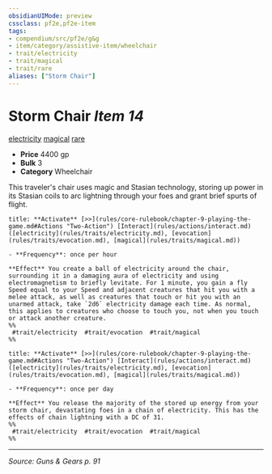 ```yaml
---
obsidianUIMode: preview
cssclass: pf2e,pf2e-item
tags:
- compendium/src/pf2e/g&g
- item/category/assistive-item/wheelchair
- trait/electricity
- trait/magical
- trait/rare
aliases: ["Storm Chair"]
---
```

# Storm Chair *Item 14*  
[electricity](rules/traits/electricity.md "Electricity Energy & Element Trait")  [magical](rules/traits/magical.md "Magical Item Trait")  [rare](rules/traits/rare.md "Rare Rarity Trait")  

- **Price** 4400 gp
- **Bulk** 3
- **Category** Wheelchair

This traveler's chair uses magic and Stasian technology, storing up power in its Stasian coils to arc lightning through your foes and grant brief spurts of flight.

```ad-embed-ability
title: **Activate** [>>](rules/core-rulebook/chapter-9-playing-the-game.md#Actions "Two-Action") [Interact](rules/actions/interact.md) ([electricity](rules/traits/electricity.md), [evocation](rules/traits/evocation.md), [magical](rules/traits/magical.md))

- **Frequency**: once per hour

**Effect** You create a ball of electricity around the chair, surrounding it in a damaging aura of electricity and using electromagnetism to briefly levitate. For 1 minute, you gain a fly Speed equal to your Speed and adjacent creatures that hit you with a melee attack, as well as creatures that touch or hit you with an unarmed attack, take `2d6` electricity damage each time. As normal, this applies to creatures who choose to touch you, not when you touch or attack another creature.  
%%
 #trait/electricity  #trait/evocation  #trait/magical 
%%
```

```ad-embed-ability
title: **Activate** [>>](rules/core-rulebook/chapter-9-playing-the-game.md#Actions "Two-Action") [Interact](rules/actions/interact.md) ([electricity](rules/traits/electricity.md), [evocation](rules/traits/evocation.md), [magical](rules/traits/magical.md))

- **Frequency**: once per day

**Effect** You release the majority of the stored up energy from your storm chair, devastating foes in a chain of electricity. This has the effects of chain lightning with a DC of 31.  
%%
 #trait/electricity  #trait/evocation  #trait/magical 
%%
```


---
*Source: Guns & Gears p. 91*